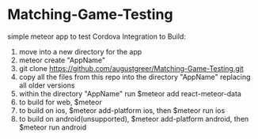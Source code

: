 # Matching-Game-Testing
simple meteor app to test Cordova Integration
to Build:
1. move into a new directory for the app
2. meteor create "AppName"
3. git clone https://github.com/augustgreer/Matching-Game-Testing.git
4. copy all the files from this repo into the directory "AppName" replacing all older versions
5. within the directory "AppName" run $meteor add react-meteor-data
6. to build for web, $meteor
7. to build on ios, $meteor add-platform ios, then $meteor run ios
8. to build on android(unsupported), $meteor add-platform android, then $meteor run android 
